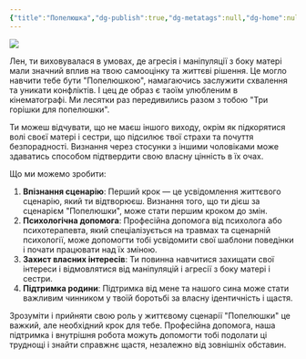 ```yaml
---
{"title":"Попелюшка","dg-publish":true,"dg-metatags":null,"dg-home":null,"permalink":"/ukrayinska/popelyushka/","dgPassFrontmatter":true,"noteIcon":""}
---
```




![](https://psychologies.today/wp-content/uploads/2016/03/zolushka.jpg)

Лен, ти виховувалася в умовах, де агресія і маніпуляції з боку матері мали значний вплив на твою самооцінку та життєві рішення. Це могло навчити тебе бути "Попелюшкою", намагаючись заслужити схвалення та уникати конфліктів. І цец де образ є таоїм улюбленим в кінематографі. Ми лесятки раз передивились разом з тобою "Три горішки для попелюшки".

Ти можеш відчувати, що не маєш іншого виходу, окрім як підкорятися волі своєї матері і сестри, що підсилює твої страхи та почуття безпорадності. Визнання через стосунки з іншими чоловіками може здаватись способом підтвердити свою власну цінність в їх очах.

Що ми можемо зробити:

1. **Впізнання сценарію**: Перший крок — це усвідомлення життєвого сценарію, який ти відтворюєш. Визнання того, що ти дієш за сценарієм "Попелюшки", може стати першим кроком до змін.
2. **Психологічна допомога**: Професійна допомога від психолога або психотерапевта, який спеціалізується на травмах та сценарній психології, може допомогти тобі усвідомити свої шаблони поведінки і почати працювати над їх зміною.
3. **Захист власних інтересів**: Ти повинна навчитися захищати свої інтереси і відмовлятися від маніпуляцій і агресії з боку матері і сестри.
4. **Підтримка родини**: Підтримка від мене та нашого сина може стати важливим чинником у твоїй боротьбі за власну ідентичність і щастя.

Зрозуміти і прийняти свою роль у життєвому сценарії "Попелюшки" це важкий, але необхідний крок для тебе. Професійна допомога, наша підтримка і внутрішня робота можуть допомогти тобі подолати ці труднощі і знайти справжнє щастя, незалежно від зовнішніх обставин.
